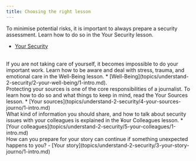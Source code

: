 ```yaml
---
title: Choosing the right lesson
---
```

To minimise potential risks, it is important to always prepare a security assessment. Learn how to do so in the Your Security lesson.
* [Your Security](topics/understand-2-security/1-your-security/1-intro.md)
<br>
If you are not taking care of yourself, it becomes impossible to do your important work.  Learn how to be aware and deal with stress, trauma, and emotional care in the Well-Being lesson.
* [Well-Being](topics/understand-2-security/2-your-well-being/1-intro.md).
<br>
Protecting your sources is one of the core responsibilities of a journalist. To learn how to do so and what things to keep in mind, read the Your Sources lesson.
* [Your sources](topics/understand-2-security/4-your-sources-journo/1-intro.md)
<br>
What kind of information you should share, and how to talk about security issues with your colleagues is explained in the ¥our Colleagues lesson.
* [Your colleagues](topics/understand-2-security/5-your-colleagues/1-intro.md)
<br>
How can you prepare for your story can continue if something unexpected happens to you? 
- [Your story](topics/understand-2-security/3-your-story-journo/1-intro.md)

